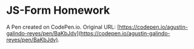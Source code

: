 # JS-Form Homework

A Pen created on CodePen.io. Original URL: [https://codepen.io/agustin-galindo-reyes/pen/BaKbJdv](https://codepen.io/agustin-galindo-reyes/pen/BaKbJdv).


